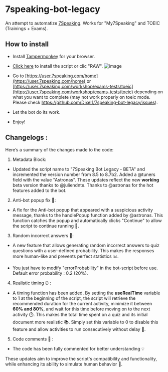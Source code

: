 # 7speaking-bot-legacy
An attempt to automatize [7Speaking](7speaking.com). Works for "My7Speaking" and TOEIC (Trainings + Exams).

## How to install
- Install [Tampermonkey](https://www.tampermonkey.net/) for your browser.
- [Click here](https://github.com/Dixel1/7speaking-bot-legacy/raw/main/7speaking.user.js) to install the script or clic "RAW".
![image](https://github.com/Dixel1/7speaking-bot-legacy/assets/63664894/4d7af9cc-8765-4d2f-b4cc-52db5ff5f256)


- Go to [https://user.7speaking.com/home](https://user.7speaking.com/home) or [https://user.7speaking.com/workshop/exams-tests/toeic](https://user.7speaking.com/workshop/exams-tests/toeic) depending on what you want to complete (may not work properly on toeic mode. Please check https://github.com/Dixel1/7speaking-bot-legacy/issues).
- Let the bot do its work.
- Enjoy!

## Changelogs :

Here’s a summary of the changes made to the code:

1. Metadata Block:
  - Updated the script name to "7Speaking Bot Legacy - BETA" and incremented the version number from 8.5 to 8.7b2. Added a @tuners field with the value "Astronas".
These updates reflect the new **working** beta version thanks to @juliendnte. Thanks to @astronas for the hot features added to the bot.

2. Anti-bot popup fix 🚫:
- A fix for the Anti-bot popup that appeared with a suspicious activity message, thanks to the handlePopup function added by @astronas. This function catches the popup and automatically clicks "Continue" to allow the script to continue running 🔄.

3. Random incorrect answers 🤔:
- A new feature that allows generating random incorrect answers to quiz questions with a user-defined probability. This makes the responses more human-like and prevents perfect statistics 📊.

- You just have to modify "errorProbability" in the bot-script before use. Default error probability : 0.2 (20%).

4. Realistic timing ⏰ :
- A timing function has been added. By setting the **useRealTime** variable to 1 at the beginning of the script, the script will retrieve the recommended duration for the current activity, minimize it between **60% and 80%**, and wait for this time before moving on to the next activity ⏱️. This makes the total time spent on a quiz and its initial document more realistic 📚. Simply set this variable to 0 to disable this feature and allow activities to run consecutively without delay 🚀.

5. Code comments 📝 :
- The code has been fully commented for better understanding 💡

These updates aim to improve the script's compatibility and functionality, while enhancing its ability to simulate human behavior 🤖.